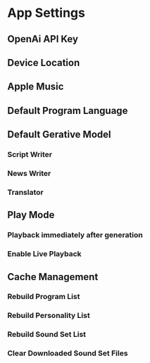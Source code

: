 
# App Settings

## OpenAi API Key

## Device Location
## Apple Music

## Default Program Language

## Default Gerative Model
### Script Writer
### News Writer
### Translator

## Play Mode
### Playback immediately after generation
### Enable Live Playback

## Cache Management
### Rebuild Program List
### Rebuild Personality List
### Rebuild Sound Set List
### Clear Downloaded Sound Set Files

